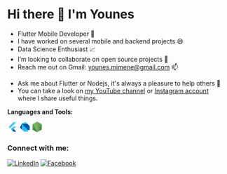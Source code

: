 # Hi there 👋 I'm Younes
- Flutter Mobile Developer :iphone: 
- I have worked on several mobile and backend projects 😄 
- Data Science Enthusiast 📈
- I’m looking to collaborate on open source projects 👯
- Reach me out on Gmail: younes.mimene@gmail.com 📫


* Ask me about Flutter or Nodejs, it's always a pleasure to help others 💬 
* You can take a look on [my YouTube channel](https://www.youtube.com/c/CSYounes) or [Instagram account](https://www.instagram.com/younes_mimene/) where I share useful things.


**Languages and Tools:**  

<code><img height="24" src="https://raw.githubusercontent.com/github/explore/80688e429a7d4ef2fca1e82350fe8e3517d3494d/topics/flutter/flutter.png"></code>
<code><img height="24" src="https://raw.githubusercontent.com/github/explore/80688e429a7d4ef2fca1e82350fe8e3517d3494d/topics/dart/dart.png"></code>
<code><img height="24" src="https://raw.githubusercontent.com/github/explore/80688e429a7d4ef2fca1e82350fe8e3517d3494d/topics/nodejs/nodejs.png"></code>


<h3 align="left">Connect with me:</h3>
<a href="https://www.linkedin.com/in/younes-mimene" target="_blank"><img src="https://img.shields.io/badge/LinkedIn-%230077B5.svg?&style=flat-square&logo=linkedin&logoColor=white" alt="LinkedIn"></a>
<a href="https://www.facebook.com/Palestinian.kun/" target="_blank"><img src="https://img.shields.io/badge/Facebook-%232D88FF.svg?&style=flat-square&logo=facebook&logoColor=white" alt="Facebook"></a>
<br>
                            

